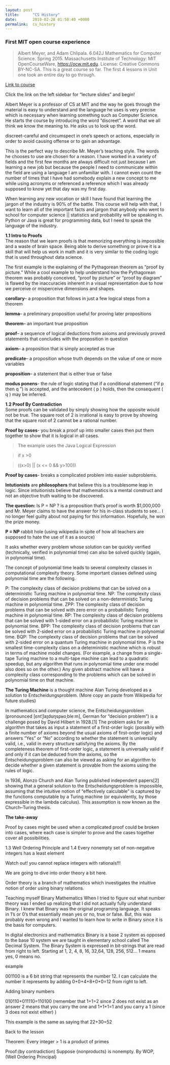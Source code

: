 ```yaml
---
layout: post
title:      "CS History"
date:       2019-02-28 01:50:40 +0000
permalink:  cs_history
---
```


### First MIT open course experience
> Albert Meyer, and Adam Chlipala. 6.042J Mathematics for Computer Science. Spring 2015. Massachusetts Institute of Technology: MIT OpenCourseWare, https://ocw.mit.edu. License: Creative Commons BY-NC-SA.
This is a great course so far.  The first 4 lessons in Unit one took an entire day to go through. 

[Link to course](https://ocw.mit.edu/courses/electrical-engineering-and-computer-science/6-042j-mathematics-for-computer-science-spring-2015/#)

Click the link on the left sidebar for “lecture slides” and begin!<br>

Albert Meyer is a professor of CS at MIT and the way he goes through the material is easy to understand and the language he uses is very precise which is necessary when learning something such as Computer Science.  He starts the course by introducing the word “discreet”.  A word that we all think we know the meaning to.  He asks us to look up the word.<br>

discreet-careful and circumspect in one’s speech or actions, especially in order to avoid causing offense or to gain an advantage.<br>

This is the perfect way to describe Mr. Meyer’s teaching style.  The words he chooses to use are chosen for a reason.  I have worked in a variety of fields and the first few months are always difficult not just because I am learning a new job but because the people I need to communicate within the field are using a language I am unfamiliar with.  I cannot even count the number of times that I have had somebody explain a new concept to me while using acronyms or referenced a reference which I was already supposed to know yet that day was my first day.<br>

When learning any new vocation or skill I have found that learning the jargon of the industry is 90% of the battle.  This course will help with that, I want to learn all of the important facts and jargon that anybody who went to school for computer science || statistics and probability will be speaking in.  Python or Java is great for programming data, but I need to speak the language of the industry.<br>

**1.1 Intro to Proofs**<br>
The reason that we learn proofs is that memorizing everything is impossible and a waste of brain space.  Being able to derive something or prove it is a skill that will help us work in math and it is very similar to the coding logic that is used throughout data science.<br>

The first example is the explaining of the Pythagorean theorem as “proof by picture.”  While a cool example to help understand how the Pythagorean theorem was probably conceived, “proof by picture” or “proof by diagram” is flawed by the inaccuracies inherent in a visual representation due to how we perceive or misperceive dimensions and shapes.<br>

 

**corollary**– a proposition that follows in just a few logical steps from a theorem<br>

**lemma**– a preliminary proposition useful for proving later propositions<br>

**theorem**– an important true proposition<br>

**proof**– a sequence of logical deductions from axioms and previously proved statements that concludes with the proposition in question<br>

**axiom**– a proposition that is simply accepted as true<br>

**predicate**– a proposition whose truth depends on the value of one or more variables<br>

**proposition**– a statement that is either true or false<br>

**modus ponens**- the rule of logic stating that if a conditional statement (“if p then q ”) is accepted, and the antecedent ( p ) holds, then the consequent ( q ) may be inferred.<br>

**1.2 Proof By Contradiction**<br>
Some proofs can be validated by simply showing how the opposite would not be true.  The square root of 2 is irrational is easy to prove by showing that the square root of 2 cannot be a rational number.

**Proof by cases**- you break a proof up into smaller cases then put them together to show that it is logical in all cases.

> The example uses the Java Logical Expression

> if x >0

> ((x>0) || (x <= 0 && y>100))<br>

**Proof by cases**- breaks a complicated problem into easier subproblems.<br>

**Intutionists** are **philosophers** that believe this is a troublesome leap in logic. Since intuitionists believe that mathematics is a mental construct and not an objective truth waiting to be discovered.<br>

**The question:**  Is P = NP ?  is a proposition that’s proof is worth $1,000,000  and Mr. Meyer claims to have the answer for his in-class students to see… I no longer feel guilty about not paying for this information. Hopefully, he won the prize money.<br>

**P = NP**  rabbit hole (using wikipedia in spite of how all teachers are supposed to hate the use of it as a source)  

It asks whether every problem whose solution can be quickly verified (technically, verified in polynomial time) can also be solved quickly (again, in polynomial time).

The concept of polynomial time leads to several complexity classes in computational complexity theory. Some important classes defined using polynomial time are the following.

P: The complexity class of decision problems that can be solved on a deterministic Turing machine in polynomial time.
NP: The complexity class of decision problems that can be solved on a non-deterministic Turing machine in polynomial time.
ZPP: The complexity class of decision problems that can be solved with zero error on a probabilistic Turing machine in polynomial time.
RP: The complexity class of decision problems that can be solved with 1-sided error on a probabilistic Turing machine in polynomial time.
BPP: The complexity class of decision problems that can be solved with 2-sided error on a probabilistic Turing machine in polynomial time.
BQP: The complexity class of decision problems that can be solved with 2-sided error on a quantum Turing machine in polynomial time.
P is the smallest time-complexity class on a deterministic machine which is robust in terms of machine model changes. (For example, a change from a single-tape Turing machine to a multi-tape machine can lead to a quadratic speedup, but any algorithm that runs in polynomial time under one model also does so on the other.) Any given abstract machine will have a complexity class corresponding to the problems which can be solved in polynomial time on that machine.

**The Turing Machine** is a thought machine Alan Turing developed as a solution to Entscheidungsproblem. (More copy an paste from Wikipedia for future studies)

In mathematics and computer science, the Entscheidungsproblem (pronounced [ɛntˈʃaɪ̯dʊŋspʁoˌbleːm], German for “decision problem”) is a challenge posed by David Hilbert in 1928.[1] The problem asks for an algorithm that takes as input a statement of a first-order logic (possibly with a finite number of axioms beyond the usual axioms of first-order logic) and answers “Yes” or “No” according to whether the statement is universally valid, i.e., valid in every structure satisfying the axioms. By the completeness theorem of first-order logic, a statement is universally valid if and only if it can be deduced from the axioms, so the Entscheidungsproblem can also be viewed as asking for an algorithm to decide whether a given statement is provable from the axioms using the rules of logic.

In 1936, Alonzo Church and Alan Turing published independent papers[2] showing that a general solution to the Entscheidungsproblem is impossible, assuming that the intuitive notion of “effectively calculable” is captured by the functions computable by a Turing machine (or equivalently, by those expressible in the lambda calculus). This assumption is now known as the Church–Turing thesis.

 

**The take-away**

Proof by cases might be used when a complicated proof could be broken into cases, where each case is simpler to prove and the cases together cover all possibilities.

1.3 Well Ordering Principle and 1.4
Every nonempty set of non-negative integers has a least element

Watch out! you cannot replace integers with rationals!!!

We are going to dive into order theory a bit here.

Order theory is a branch of mathematics which investigates the intuitive notion of order using binary relations.

Teaching myself Binary Mathematics
When I tried to figure out what number theory was I ended up realizing that I did not actually fully understand Binary.  I knew that Binary was the original programing language.  It speaks in 1’s or 0’s that essentially mean yes or no, true or false.  But, this was probably even wrong and I wanted to learn how to write in Binary since it is the basis for computers.

In digital electronics and mathematics Binary is a base 2 system as opposed to the base 10 system we are taught in elementary school called The Decimal System.  The Binary System is expressed in bit-strings that are read from right to left.  Starting at 1, 2, 4, 8, 16, 32,64, 128, 256, 512… 1 means yes, 0 means no.

example

001100 is a 6 bit string that represents the number 12.  I can calculate the number it represents by adding 0+0+4+8+0+0=12  from right to left.

Adding binary numbers

010110+011110=110100 (remember that 1+1=2 since 2 does not exist as an answer 2 means that you carry the one and 1+1+1=1 and you carry a 1 (since 3 does not exist either) )

This example is the same as saying that 22+30=52

Back to the lesson

Theorem: Every integer > 1 is a product of primes

Proof:(by contradiction) Suppose {nonproducts} is nonempty.  By WOP, (Well Ordering Principal)


